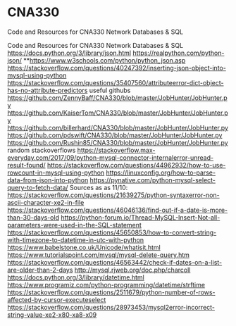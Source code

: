 # CNA330
Code and Resources for CNA330 Network Databases &amp; SQL

Code and Resources for CNA330 Network Databases & SQL
https://docs.python.org/3/library/json.html https://realpython.com/python-json/ **https://www.w3schools.com/python/python_json.asp https://stackoverflow.com/questions/40247392/inserting-json-object-into-mysql-using-python https://stackoverflow.com/questions/35407560/attributeerror-dict-object-has-no-attribute-predictors
useful githubs https://github.com/ZennyBaff/CNA330/blob/master/JobHunter/JobHunter.py https://github.com/KaiserTom/CNA330/blob/master/JobHunter/JobHunter.py https://github.com/billerhard/CNA330/blob/master/JobHunter/JobHunter.py https://github.com/pdswift/CNA330/blob/master/JobHunter/JobHunter.py https://github.com/Rushin85/CNA330/blob/master/JobHunter/JobHunter.py
random stackoverflows https://stackoverflow.max-everyday.com/2017/09/python-mysql-connector-internalerror-unread-result-found/ https://stackoverflow.com/questions/44962932/how-to-use-rowcount-in-mysql-using-python https://linuxconfig.org/how-to-parse-data-from-json-into-python https://pynative.com/python-mysql-select-query-to-fetch-data/
Sources as as 11/10: https://stackoverflow.com/questions/21639275/python-syntaxerror-non-ascii-character-xe2-in-file https://stackoverflow.com/questions/46046136/find-out-if-a-date-is-more-than-30-days-old https://python-forum.io/Thread-MySQL-Insert-Not-all-parameters-were-used-in-the-SQL-statement https://stackoverflow.com/questions/45650853/how-to-convert-string-with-timezone-to-datetime-in-utc-with-python https://www.babelstone.co.uk/Unicode/whatisit.html https://www.tutorialspoint.com/mysql/mysql-delete-query.htm https://stackoverflow.com/questions/46563442/check-if-dates-on-a-list-are-older-than-2-days http://mysql.rjweb.org/doc.php/charcoll https://docs.python.org/3/library/datetime.html https://www.programiz.com/python-programming/datetime/strftime https://stackoverflow.com/questions/2511679/python-number-of-rows-affected-by-cursor-executeselect https://stackoverflow.com/questions/28973453/mysql2error-incorrect-string-value-xe2-x80-xa8-x09
